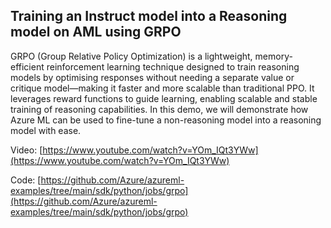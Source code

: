 ## Training an Instruct model into a Reasoning model on AML using GRPO

GRPO (Group Relative Policy Optimization) is a lightweight, memory-efficient reinforcement learning technique designed to train reasoning models by optimising responses without needing a separate value or critique model—making it faster and more scalable than traditional PPO. It leverages reward functions to guide learning, enabling scalable and stable training of reasoning capabilities. In this demo, we will demonstrate how Azure ML can be used to fine-tune a non-reasoning model into a reasoning model with ease.

Video: [https://www.youtube.com/watch?v=YOm_IQt3YWw](https://www.youtube.com/watch?v=YOm_IQt3YWw)

Code: [https://github.com/Azure/azureml-examples/tree/main/sdk/python/jobs/grpo](https://github.com/Azure/azureml-examples/tree/main/sdk/python/jobs/grpo)
